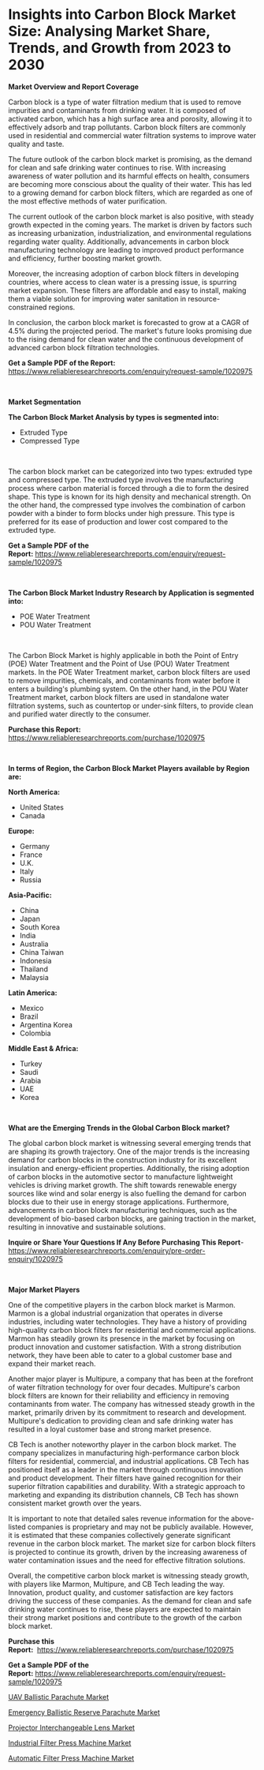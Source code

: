 <p><h1>Insights into Carbon Block Market Size: Analysing Market Share, Trends, and Growth from 2023 to 2030</h1></p><p><strong>Market Overview and Report Coverage</strong></p>
<p><p>Carbon block is a type of water filtration medium that is used to remove impurities and contaminants from drinking water. It is composed of activated carbon, which has a high surface area and porosity, allowing it to effectively adsorb and trap pollutants. Carbon block filters are commonly used in residential and commercial water filtration systems to improve water quality and taste.</p><p>The future outlook of the carbon block market is promising, as the demand for clean and safe drinking water continues to rise. With increasing awareness of water pollution and its harmful effects on health, consumers are becoming more conscious about the quality of their water. This has led to a growing demand for carbon block filters, which are regarded as one of the most effective methods of water purification.</p><p>The current outlook of the carbon block market is also positive, with steady growth expected in the coming years. The market is driven by factors such as increasing urbanization, industrialization, and environmental regulations regarding water quality. Additionally, advancements in carbon block manufacturing technology are leading to improved product performance and efficiency, further boosting market growth.</p><p>Moreover, the increasing adoption of carbon block filters in developing countries, where access to clean water is a pressing issue, is spurring market expansion. These filters are affordable and easy to install, making them a viable solution for improving water sanitation in resource-constrained regions.</p><p>In conclusion, the carbon block market is forecasted to grow at a CAGR of 4.5% during the projected period. The market's future looks promising due to the rising demand for clean water and the continuous development of advanced carbon block filtration technologies.</p></p>
<p><strong>Get a Sample PDF of the Report:</strong> <a href="https://www.reliableresearchreports.com/enquiry/request-sample/1020975">https://www.reliableresearchreports.com/enquiry/request-sample/1020975</a></p>
<p>&nbsp;</p>
<p><strong>Market Segmentation</strong></p>
<p><strong>The Carbon Block Market Analysis by types is segmented into:</strong></p>
<p><ul><li>Extruded Type</li><li>Compressed Type</li></ul></p>
<p>&nbsp;</p>
<p><p>The carbon block market can be categorized into two types: extruded type and compressed type. The extruded type involves the manufacturing process where carbon material is forced through a die to form the desired shape. This type is known for its high density and mechanical strength. On the other hand, the compressed type involves the combination of carbon powder with a binder to form blocks under high pressure. This type is preferred for its ease of production and lower cost compared to the extruded type.</p></p>
<p><strong>Get a Sample PDF of the Report:</strong>&nbsp;<a href="https://www.reliableresearchreports.com/enquiry/request-sample/1020975">https://www.reliableresearchreports.com/enquiry/request-sample/1020975</a></p>
<p>&nbsp;</p>
<p><strong>The Carbon Block Market Industry Research by Application is segmented into:</strong></p>
<p><ul><li>POE Water Treatment</li><li>POU Water Treatment</li></ul></p>
<p>&nbsp;</p>
<p><p>The Carbon Block Market is highly applicable in both the Point of Entry (POE) Water Treatment and the Point of Use (POU) Water Treatment markets. In the POE Water Treatment market, carbon block filters are used to remove impurities, chemicals, and contaminants from water before it enters a building's plumbing system. On the other hand, in the POU Water Treatment market, carbon block filters are used in standalone water filtration systems, such as countertop or under-sink filters, to provide clean and purified water directly to the consumer.</p></p>
<p><strong>Purchase this Report:</strong>&nbsp; <a href="https://www.reliableresearchreports.com/purchase/1020975">https://www.reliableresearchreports.com/purchase/1020975</a></p>
<p>&nbsp;</p>
<p><strong>In terms of Region, the Carbon Block Market Players available by Region are:</strong></p>
<p>
    <p> <strong> North America: </strong>
        <ul>
            <li>United States</li>
            <li>Canada</li>
        </ul>
        </p> 
    <p> <strong> Europe: </strong>
        <ul>
            <li>Germany</li>
            <li>France</li>
            <li>U.K.</li>
            <li>Italy</li>
            <li>Russia</li>
        </ul>
        </p> 
    <p> <strong> Asia-Pacific: </strong>
        <ul>
            <li>China</li>
            <li>Japan</li>
            <li>South Korea</li>
            <li>India</li>
            <li>Australia</li>
            <li>China Taiwan</li>
            <li>Indonesia</li>
            <li>Thailand</li>
            <li>Malaysia</li>
        </ul>
        </p> 
    <p> <strong> Latin America: </strong>
        <ul>
            <li>Mexico</li>
            <li>Brazil</li>
            <li>Argentina Korea</li>
            <li>Colombia</li>
        </ul>
        </p> 
    <p> <strong> Middle East & Africa: </strong>
        <ul>
            <li>Turkey</li>
            <li>Saudi</li>
            <li>Arabia</li>
            <li>UAE</li>
            <li>Korea</li>
        </ul>
    </p>
    </p>
<p>&nbsp;</p>
<p><strong>What are the Emerging Trends in the Global Carbon Block market?</strong></p>
<p><p>The global carbon block market is witnessing several emerging trends that are shaping its growth trajectory. One of the major trends is the increasing demand for carbon blocks in the construction industry for its excellent insulation and energy-efficient properties. Additionally, the rising adoption of carbon blocks in the automotive sector to manufacture lightweight vehicles is driving market growth. The shift towards renewable energy sources like wind and solar energy is also fuelling the demand for carbon blocks due to their use in energy storage applications. Furthermore, advancements in carbon block manufacturing techniques, such as the development of bio-based carbon blocks, are gaining traction in the market, resulting in innovative and sustainable solutions.</p></p>
<p><strong>Inquire or Share Your Questions If Any Before Purchasing This Report</strong>- <a href="https://www.reliableresearchreports.com/enquiry/pre-order-enquiry/1020975">https://www.reliableresearchreports.com/enquiry/pre-order-enquiry/1020975</a></p>
<p>&nbsp;</p>
<p><strong>Major Market Players</strong></p>
<p><p>One of the competitive players in the carbon block market is Marmon. Marmon is a global industrial organization that operates in diverse industries, including water technologies. They have a history of providing high-quality carbon block filters for residential and commercial applications. Marmon has steadily grown its presence in the market by focusing on product innovation and customer satisfaction. With a strong distribution network, they have been able to cater to a global customer base and expand their market reach.</p><p>Another major player is Multipure, a company that has been at the forefront of water filtration technology for over four decades. Multipure's carbon block filters are known for their reliability and efficiency in removing contaminants from water. The company has witnessed steady growth in the market, primarily driven by its commitment to research and development. Multipure's dedication to providing clean and safe drinking water has resulted in a loyal customer base and strong market presence.</p><p>CB Tech is another noteworthy player in the carbon block market. The company specializes in manufacturing high-performance carbon block filters for residential, commercial, and industrial applications. CB Tech has positioned itself as a leader in the market through continuous innovation and product development. Their filters have gained recognition for their superior filtration capabilities and durability. With a strategic approach to marketing and expanding its distribution channels, CB Tech has shown consistent market growth over the years.</p><p>It is important to note that detailed sales revenue information for the above-listed companies is proprietary and may not be publicly available. However, it is estimated that these companies collectively generate significant revenue in the carbon block market. The market size for carbon block filters is projected to continue its growth, driven by the increasing awareness of water contamination issues and the need for effective filtration solutions.</p><p>Overall, the competitive carbon block market is witnessing steady growth, with players like Marmon, Multipure, and CB Tech leading the way. Innovation, product quality, and customer satisfaction are key factors driving the success of these companies. As the demand for clean and safe drinking water continues to rise, these players are expected to maintain their strong market positions and contribute to the growth of the carbon block market.</p></p>
<p><strong>Purchase this Report:</strong>&nbsp;&nbsp;<a href="https://www.reliableresearchreports.com/purchase/1020975">https://www.reliableresearchreports.com/purchase/1020975</a></p>
<p></p>
<p><strong>Get a Sample PDF of the Report:</strong>&nbsp;<a href="https://www.reliableresearchreports.com/enquiry/request-sample/1020975">https://www.reliableresearchreports.com/enquiry/request-sample/1020975</a></p>
<p><p><a href="https://medium.com/@zolajenkins1966/uav-ballistic-parachute-market-comprehensive-assessment-by-type-application-and-geography-4303d9d2c7c0">UAV Ballistic Parachute Market</a></p><p><a href="https://medium.com/@isidrowolff1966/analyzing-emergency-ballistic-reserve-parachute-market-global-industry-perspective-and-forecast-657ddf9d6abe">Emergency Ballistic Reserve Parachute Market</a></p><p><a href="https://medium.com/@darbyledner/projector-interchangeable-lens-market-analysis-its-cagr-market-segmentation-and-global-industry-c58aaa50632b">Projector Interchangeable Lens Market</a></p><p><a href="https://medium.com/@abbieparker1964/industrial-filter-press-machine-market-research-report-its-history-and-forecast-2023-to-2030-31cdda2c0227">Industrial Filter Press Machine Market</a></p><p><a href="https://medium.com/@caylawisoky8698/automatic-filter-press-machine-market-analysis-and-sze-forecasted-for-period-from-2023-to-2030-f7ba4f91bf2e">Automatic Filter Press Machine Market</a></p></p>